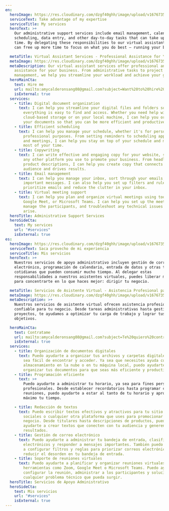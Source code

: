 ```yaml
---
en:
  heroImage: https://res.cloudinary.com/dzgf40ghh/image/upload/v1676735460/pexels-polina-zimmerman-3747447_vjcfio.jpg
  serviceText: Take advantage of my expertise
  serviceTitle: My services
  heroText: >+
    Our administrative support services include email management, calendar
    scheduling, data entry, and other day-to-day tasks that can take up valuable
    time. By delegating these responsibilities to our virtual assistants, you
    can free up more time to focus on what you do best – running your business.

  metaTitle: Virtual Assistant Services - Professional Assistance for Your Business
  metaImage: https://res.cloudinary.com/dzgf40ghh/image/upload/v1676735460/pexels-polina-zimmerman-3747447_vjcfio.jpg
  metaDescription: Our virtual assistant services offer professional and reliable
    assistance for your business. From administrative tasks to project
    management, we help you streamline your workload and achieve your goals.
  heroMainCta:
    text: Hire me
    url: mailto:amycalderonsang08@gmail.com?subject=Want%20to%20hire%20you
    isExternal: true
  services:
    - title: Digital document organization
      text: I can help you streamline your digital files and folders so that
        everything is easy to find and access. Whether you need help with
        cloud-based storage or on your local machine, I can help you organize
        your documents so that you can be more efficient and productive.
    - title: Efficient scheduling
      text: I can help you manage your schedule, whether it's for personal or
        professional purposes. From setting reminders to scheduling appointments
        and meetings, I can help you stay on top of your schedule and make the
        most of your time.
    - title: Copywriting
      text: I can write effective and engaging copy for your website, social media, or
        any other platform you use to promote your business. From headlines to
        product descriptions, I can help you create copy that connects with your
        audience and drives results.
    - title: Email management
      text: I can help you manage your inbox, sort through your emails, and respond to
        important messages. I can also help you set up filters and rules to
        prioritize emails and reduce the clutter in your inbox.
    - title: Virtual meeting support
      text: I can help you plan and organize virtual meetings using tools like Zoom,
        Google Meet, or Microsoft Teams. I can help you set up the meeting,
        manage the participants, and troubleshoot any technical issues that may
        arise.
  heroTitle: Administrative Support Services
  heroSideCta:
    text: My services
    url: "#services"
    isExternal: true
es:
  heroImage: https://res.cloudinary.com/dzgf40ghh/image/upload/v1676735460/pexels-polina-zimmerman-3747447_vjcfio.jpg
  serviceText: Saca provecho de mi experiencia
  serviceTitle: Mis servicios
  heroText: >+
    Nuestros servicios de apoyo administrativo incluyen gestión de correo
    electrónico, programación de calendario, entrada de datos y otras tareas
    cotidianas que pueden consumir mucho tiempo. Al delegar estas
    responsabilidades a nuestros asistentes virtuales, puedes liberar más tiempo
    para concentrarte en lo que haces mejor: dirigir tu negocio.

  metaTitle: Servicios de Asistente Virtual - Asistencia Profesional para tu Negocio
  metaImage: https://res.cloudinary.com/dzgf40ghh/image/upload/v1676735460/pexels-polina-zimmerman-3747447_vjcfio.jpg
  metaDescription: >+
    Nuestros servicios de asistente virtual ofrecen asistencia profesional y
    confiable para tu negocio. Desde tareas administrativas hasta gestión de
    proyectos, te ayudamos a optimizar tu carga de trabajo y lograr tus
    objetivos.

  heroMainCta:
    text: Contratame
    url: mailto:amycalderonsang08@gmail.com?subject=Te%20quiero%20contratar
    isExternal: true
  services:
    - title: Organización de documentos digitales
      text: Puedo ayudarte a organizar tus archivos y carpetas digitales para que todo
        sea fácil de encontrar y acceder. Ya sea que necesites ayuda con el
        almacenamiento en la nube o en tu máquina local, puedo ayudarte a
        organizar tus documentos para que seas más eficiente y productivo.
    - title: Programación eficiente
      text: >+
        Puedo ayudarte a administrar tu horario, ya sea para fines personales o
        profesionales. Desde establecer recordatorios hasta programar citas y
        reuniones, puedo ayudarte a estar al tanto de tu horario y aprovechar al
        máximo tu tiempo.

    - title: Redacción de textos
      text: Puedo escribir textos efectivos y atractivos para tu sitio web, redes
        sociales o cualquier otra plataforma que uses para promocionar tu
        negocio. Desde titulares hasta descripciones de productos, puedo
        ayudarte a crear textos que conecten con tu audiencia y generen
        resultados.
    - title: Gestión de correo electrónico
      text: Puedo ayudarte a administrar tu bandeja de entrada, clasificar tus correos
        electrónicos y responder a mensajes importantes. También puedo ayudarte
        a configurar filtros y reglas para priorizar correos electrónicos y
        reducir el desorden en tu bandeja de entrada.
    - title: Soporte de reuniones virtuales
      text: Puedo ayudarte a planificar y organizar reuniones virtuales utilizando
        herramientas como Zoom, Google Meet o Microsoft Teams. Puedo ayudarte a
        configurar la reunión, administrar a los participantes y solucionar
        cualquier problema técnico que pueda surgir.
  heroTitle: Servicios de Apoyo Administrativo
  heroSideCta:
    text: Mis servicios
    url: "#services"
    isExternal: true
---
```

